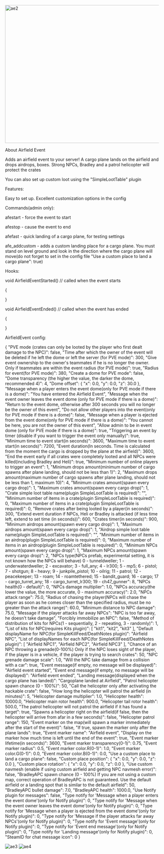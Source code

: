 <img width="800" height="450" alt="ae2" src="https://github.com/user-attachments/assets/f87c188f-bb6e-4427-bbf6-068756d7010c" />

About Airfield Event

Adds an airfield event to your server! A cargo plane lands on the airfield and drops airdrops, boxes. Strong NPCs, Bradley and a patrol helicopter will protect the crates

You can also set up custom loot using the "SimpleLootTable" plugin


Features:

Easy to set up. Excellent customization options in the config

Commands(admin only):

afestart -  force the event to start

afestop - cause the event to end

afefast -  quick landing of a cargo plane, for testing settings

afe_addcustom -  adds a custom landing place for a cargo plane. You must stand on level ground and look in the direction where the cargo plane will move(do not forget to set in the config file "Use a custom place to land a cargo plane": true)

Hooks:

 

void AirfieldEventStarted() // called when the event starts

{

}

void AirfieldEventEnded() // called when the event has ended

{

}

 AirfieldEvent config:

{
  "PVE mode (crates can only be looted by the player who first dealt damage to the NPC)": false,
  "Time after which the owner of the event will be deleted if he left the dome or left the server (for PVE mode)": 300,
  "Give event ownership to the owner's teammates if he is no longer the owner. Only if teammates are within the event radius (for PVE mode)": true,
  "Radius for event(for PVE mode)": 380,
  "Create a dome for PVE mode": false,
  "Dome transparency (the higher the value, the darker the dome, recommended 4)": 4,
  "Dome offset": {
    "x": 0.0,
    "y": 0.0,
    "z": 30.0
  },
  "Message when a player enters the event dome(only for PVE mode if there is a dome)": "You have entered the Airfield Event",
  "Message when the event owner leaves the event dome (only for PVE mode if there is a dome)": "Return to the event dome, otherwise after 300 seconds you will no longer be the owner of this event",
  "Do not allow other players into the event(only for PVE mode if there is a dome)": false,
  "Message when a player is ejected from the event dome(only for PVE mode if there is a dome)": "You cannot be here, you are not the owner of this event",
  "Allow admin to be in event dome (only for PVE mode if there is a dome)": true,
  "Triggering an event by timer (disable if you want to trigger the event only manually)": true,
  "Minimum time to event start(in seconds)": 3600,
  "Maximum time to event start(in seconds)": 7200,
  "Event duration(In seconds. Time is calculated from the moment the cargo is dropped by the plane at the airfield)": 3600,
  "End the event early if all crates were completely looted and all NPCs were killed(including Bradley and Heli)": true,
  "Minimum number of online players to trigger an event": 1,
  "Minimum drops amount(minimum number of cargo spawns after plane landing, should not be less than 1)": 2,
  "Maximum drops amount(maximum number of cargo spawns after plane landing, should not be less than 1, maximum 10)": 4,
  "Minimum crates amount(spawn every cargo drop)": 1,
  "Maximum crates amount(spawn every cargo drop)": 1,
  "Crate simple loot table name(plugin SimpleLootTable is required)": "",
  "Minimum number of items in a crate(plugin SimpleLootTable is required)": 0,
  "Maximum number of items in a crate(plugin SimpleLootTable is required)": 0,
  "Remove crates after being looted by a player(in seconds)": 300,
  "Extend event duration if NPCs, Heli or Bradley is attacked (if less time left, extend to set time (in seconds))": 600,
  "Crates timer(in seconds)": 900,
  "Minimum airdrops amount(spawn every cargo drop)": 1,
  "Maximum airdrops amount(spawn every cargo drop)": 1,
  "Airdrop simple loot table name(plugin SimpleLootTable is required)": "",
  "Minimum number of items in an airdrop(plugin SimpleLootTable is required)": 0,
  "Maximum number of items in an airdrop(plugin SimpleLootTable is required)": 0,
  "Minimum NPCs amount(spawn every cargo drop)": 1,
  "Maximum NPCs amount(spawn every cargo drop)": 2,
  "NPCs type(NPCs prefab, experimental setting, it is not known how the NPCs will behave) 0 - tunneldweller; 1 - underwaterdweller; 2 - excavator; 3 - full_any; 4 - lr300; 5 - mp5; 6 - pistol; 7 - shotgun; 8 - heavy; 9 - junkpile_pistol; 10 - oilrig; 11 - patrol; 12 - peacekeeper; 13 - roam; 14 - roamtethered; 15 - bandit_guard; 16 - cargo; 17 - cargo_turret_any; 18 - cargo_turret_lr300; 19 - ch47_gunner": 8,
  "NPCs health(0 - default)": 0,
  "NPCs damage multiplier": 1.0,
  "NPCs accuracy(the lower the value, the more accurate, 0 - maximum accuracy)": 2.0,
  "NPCs attack range": 75.0,
  "Radius of chasing the player(NPCs will chase the player as soon as he comes closer than the specified radius, must be no greater than the attack range)": 60.0,
  "Minimum distance to NPC damage": 75.0,
  "Message if the player attacks far away NPCs": "NPC is too far away, he doesn't take damage",
  "Forcibly immobilize an NPC": false,
  "Method of distribution of kits for NPCs(1 - sequentially, 2 - repeating, 3 - randomly)": 1,
  "List of kits for NPC(requires Kits plugin)": [
    "kit1",
    "kit2",
    "kit3"
  ],
  "Default displayName for NPC(for SimpleKillFeed/DeathNotes plugin)": "Airfield NPC",
  "List of displayNames for each NPC(for SimpleKillFeed/DeathNotes plugin)": [
    "Airfield NPC1",
    "Airfield NPC2",
    "Airfield NPC3"
  ],
  "Chance of an NPC throwing a grenade(0-100%) Only if the NPC loses sight of the player, if the player is in a vehicle, if the player is trying to search crates": 50,
  "NPC grenade damage scale": 1.0,
  "Will the NPC take damage from a collision with a car": true,
  "Event message(if empty, no message will be displayed)": "Airfield event started",
  "Event end message(if empty, no message will be displayed)": "Airfield event ended",
  "Landing message(displayed when the cargo plane has landed)": "Cargoplane landed at Airfield",
  "Patrol helicopter spawn chance (0 - 100%)": 50,
  "Call the helicopter only after activating the hackable crate": false,
  "How long the helicopter will patrol the airfield (in minutes)": 5,
  "Helicopter damage multiplier": 1.0,
  "Helicopter health": 10000.0,
  "Helicopter main rotor health": 900.0,
  "Helicopter tail rotor health": 500.0,
  "The patrol helicopter will not patrol the airfield if it has found a target": true,
  "Spawns a helicopter right on the airfield(if false, then the helicopter will arrive from afar in a few seconds)": false,
  "Helicopter patrol range": 150,
  "Event marker on the map(will spawn a marker immediately after the start of the event)": false,
  "If true, spawn the marker only after the plane lands": true,
  "Event marker name": "Airfield event",
  "Display on the marker how much time is left until the end of the event": true,
  "Event marker lifetime(in seconds)": 3600,
  "Event marker transparency(0-1)": 0.75,
  "Event marker radius": 0.5,
  "Event marker color.R(0-1)": 1.0,
  "Event marker color.G(0-1)": 0.0,
  "Event marker color.B(0-1)": 0.0,
  "Use a custom place to land a cargo plane": false,
  "Custom place position": {
    "x": 0.0,
    "y": 0.0,
    "z": 0.0
  },
  "Custom place rotation": {
    "x": 0.0,
    "y": 0.0,
    "z": 0.0
  },
  "Use custom navmesh (enable if using custom airfield and getting NPC navmesh error)": false,
  "BradleyAPC spawn chance (0 - 100%) If you are not using a custom map, correct operation of BradleyAPC is not guaranteed. Use the default airfield or a landing spot that is similar to the default airfield": 50,
  "BradleyAPC bullet damage": 7.0,
  "BradleyAPC health": 1000.0,
  "Use Notify plugin for messages": false,
  "Type notify for 'Message when a player enters the event dome'(only for Notify plugin)": 0,
  "Type notify for 'Message when the event owner leaves the event dome'(only for Notify plugin)": 0,
  "Type notify for 'Message when a player is ejected from the event dome'(only for Notify plugin)": 0,
  "Type notify for 'Message if the player attacks far away NPCs'(only for Notify plugin)": 0,
  "Type notify for 'Event message'(only for Notify plugin)": 0,
  "Type notify for 'Event end message'(only for Notify plugin)": 0,
  "Type notify for 'Landing message'(only for Notify plugin)": 0,
  "SteamID for chat message icon": 0
}

![ae3](https://github.com/user-attachments/assets/b96c1a14-c5f4-4ec8-91f3-c7902e13413a)
![ae4](https://github.com/user-attachments/assets/950ef42d-99e8-404d-accf-f19c1925b974)
